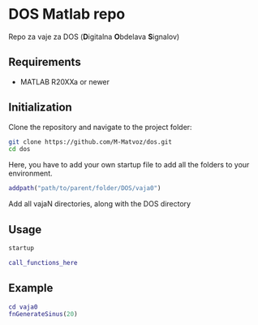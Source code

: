 # DOS Matlab repo

Repo za vaje za DOS (**D**igitalna **O**bdelava **S**ignalov)

## Requirements

- MATLAB R20XXa or newer

## Initialization

Clone the repository and navigate to the project folder:

```bash
git clone https://github.com/M-Matvoz/dos.git
cd dos
```

Here, you have to add your own startup file to add all the folders to your environment.

```matlab
addpath("path/to/parent/folder/DOS/vaja0")
```

Add all vajaN directories, along with the DOS directory

## Usage

```bash
startup
```

```matlab
call_functions_here
```
## Example

```matlab
cd vaja0
fnGenerateSinus(20)
```
